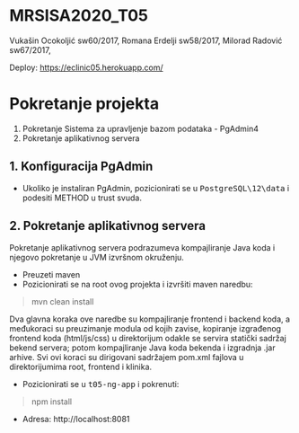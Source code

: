 # MRSISA2020_T05

Vukašin Ocokoljić sw60/2017,
Romana Erdelji sw58/2017,
Milorad Radović sw67/2017,

Deploy: https://eclinic05.herokuapp.com/


# Pokretanje projekta

1. Pokretanje Sistema za upravljenje bazom podataka - PgAdmin4
2. Pokretanje aplikativnog servera

## 1. Konfiguracija PgAdmin

- Ukoliko je instaliran PgAdmin, pozicionirati se u <tt>PostgreSQL\12\data</tt> i podesiti METHOD u trust svuda.

## 2. Pokretanje aplikativnog servera

Pokretanje aplikativnog servera podrazumeva kompajliranje Java koda i njegovo pokretanje u JVM izvršnom okruženju.

- Preuzeti maven
- Pozicionirati se na root ovog projekta i izvršiti maven naredbu: 
> mvn clean install

Dva glavna koraka ove naredbe su kompajliranje frontend i backend koda, a međukoraci su preuzimanje modula od kojih zavise, kopiranje izgrađenog frontend koda (html/js/css) u direktorijum odakle se servira statički sadržaj bekend servera; potom kompajliranje Java koda bekenda i izgradnja .jar arhive. Svi ovi koraci su dirigovani sadržajem pom.xml fajlova u direktorijumima root, frontend i klinika.

- Pozicionirati se u <tt>t05-ng-app</tt> i pokrenuti:
> npm install

- Adresa:  http://localhost:8081